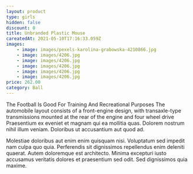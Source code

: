 ```yaml
---
layout: product
type: girls
hidden: false
discount: 0
title: Unbranded Plastic Mouse
careatedAt: 2021-05-10T17:16:33.059Z
images:
    - image: images/pexels-karolina-grabowska-4210866.jpg
    - image: images/4206.jpg
    - image: images/4206.jpg
    - image: images/4206.jpg
    - image: images/4206.jpg
    - image: images/4206.jpg
price: 262.00
category: Ball
---
```

The Football Is Good For Training And Recreational Purposes
The automobile layout consists of a front-engine design, with transaxle-type transmissions mounted at the rear of the engine and four wheel drive
Praesentium ex eveniet et magnam qui ea mollitia quas. Dolorem nostrum nihil illum veniam. Doloribus ut accusantium aut quod ad.
 Molestiae doloribus aut enim enim quisquam nisi. Voluptatum sed impedit nam culpa quo quia. Perferendis sit dignissimos repellendus enim deleniti quaerat. Autem doloremque est architecto. Minima excepturi iusto accusamus veritatis dolores et praesentium sed odit. Sed dignissimos quia maxime.
    